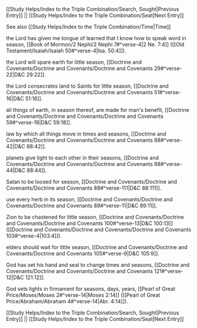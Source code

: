 [[Study Helps/Index to the Triple Combination/Search, Sought|Previous Entry]]  ||  [[Study Helps/Index to the Triple Combination/Seat|Next Entry]]

 See also [[Study Helps/Index to the Triple Combination/Time|Time]]

 the Lord has given me tongue of learned that I know how to speak word in season, [[Book of Mormon/2 Nephi/2 Nephi 7#^verse-4|2 Ne. 7:4]] ([[Old Testament/Isaiah/Isaiah 50#^verse-4|Isa. 50:4]]).

 the Lord will spare earth for little season, [[Doctrine and Covenants/Doctrine and Covenants/Doctrine and Covenants 29#^verse-22|D&C 29:22]].

 the Lord consecrates land to Saints for little season, [[Doctrine and Covenants/Doctrine and Covenants/Doctrine and Covenants 51#^verse-16|D&C 51:16]].

 all things of earth, in season thereof, are made for man's benefit, [[Doctrine and Covenants/Doctrine and Covenants/Doctrine and Covenants 59#^verse-18|D&C 59:18]].

 law by which all things move in times and seasons, [[Doctrine and Covenants/Doctrine and Covenants/Doctrine and Covenants 88#^verse-42|D&C 88:42]].

 planets give light to each other in their seasons, [[Doctrine and Covenants/Doctrine and Covenants/Doctrine and Covenants 88#^verse-44|D&C 88:44]].

 Satan to be loosed for season, [[Doctrine and Covenants/Doctrine and Covenants/Doctrine and Covenants 88#^verse-111|D&C 88:111]].

 use every herb in its season, [[Doctrine and Covenants/Doctrine and Covenants/Doctrine and Covenants 89#^verse-11|D&C 89:11]].

 Zion to be chastened for little season, [[Doctrine and Covenants/Doctrine and Covenants/Doctrine and Covenants 100#^verse-13|D&C 100:13]] ([[Doctrine and Covenants/Doctrine and Covenants/Doctrine and Covenants 103#^verse-4|103:4]]).

 elders should wait for little season, [[Doctrine and Covenants/Doctrine and Covenants/Doctrine and Covenants 105#^verse-9|D&C 105:9]].

 God has set his hand and seal to change times and seasons, [[Doctrine and Covenants/Doctrine and Covenants/Doctrine and Covenants 121#^verse-12|D&C 121:12]].

 God sets lights in firmament for seasons, days, years, [[Pearl of Great Price/Moses/Moses 2#^verse-14|Moses 2:14]] ([[Pearl of Great Price/Abraham/Abraham 4#^verse-14|Abr. 4:14]]).

[[Study Helps/Index to the Triple Combination/Search, Sought|Previous Entry]]  ||  [[Study Helps/Index to the Triple Combination/Seat|Next Entry]]